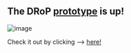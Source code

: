 ## The DRoP [prototype](https://xd.adobe.com/view/b405d513-1ec9-4ccc-a51d-c37fbc12acf1-e156/) is up!

![image](https://user-images.githubusercontent.com/25995877/111052711-7a806280-8401-11eb-8fc0-744802e58827.png)

Check it out by clicking --> [here!](https://xd.adobe.com/view/b405d513-1ec9-4ccc-a51d-c37fbc12acf1-e156/)
